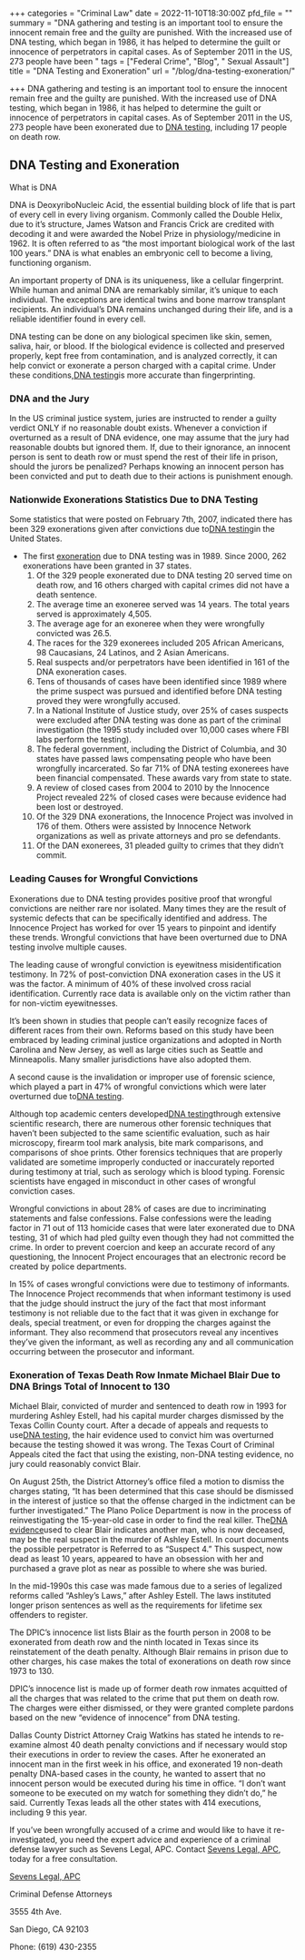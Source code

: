 +++
categories = "Criminal Law"
date = 2022-11-10T18:30:00Z
pfd_file = ""
summary = "DNA gathering and testing is an important tool to ensure the innocent remain free and the guilty are punished. With the increased use of DNA testing, which began in 1986, it has helped to determine the guilt or innocence of perpetrators in capital cases. As of September 2011 in the US, 273 people have been "
tags = ["Federal Crime", "Blog", " Sexual Assault"]
title = "DNA Testing and Exoneration"
url = "/blog/dna-testing-exoneration/"

+++
DNA gathering and testing is an important tool to ensure the innocent remain free and the guilty are punished. With the increased use of DNA testing, which began in 1986, it has helped to determine the guilt or innocence of perpetrators in capital cases. As of September 2011 in the US, 273 people have been exonerated due to [DNA testing](https://www.sevenslegal.com/ "Sevens Legal, APC"), including 17 people on death row.

## DNA Testing and Exoneration

What is DNA

DNA is DeoxyriboNucleic Acid, the essential building block of life that is part of every cell in every living organism. Commonly called the Double Helix, due to it’s structure, James Watson and Francis Crick are credited with decoding it and were awarded the Nobel Prize in physiology/medicine in 1962. It is often referred to as “the most important biological work of the last 100 years.” DNA is what enables an embryonic cell to become a living, functioning organism.

An important property of DNA is its uniqueness, like a cellular fingerprint. While human and animal DNA are remarkably similar, it’s unique to each individual. The exceptions are identical twins and bone marrow transplant recipients. An individual’s DNA remains unchanged during their life, and is a reliable identifier found in every cell.

DNA testing can be done on any biological specimen like skin, semen, saliva, hair, or blood. If the biological evidence is collected and preserved properly, kept free from contamination, and is analyzed correctly, it can help convict or exonerate a person charged with a capital crime. Under these conditions,[DNA testing](https://www.sevenslegal.com/ "Sevens Legal, APC")is more accurate than fingerprinting.

### DNA and the Jury

In the US criminal justice system, juries are instructed to render a guilty verdict ONLY if no reasonable doubt exists. Whenever a conviction if overturned as a result of DNA evidence, one may assume that the jury had reasonable doubts but ignored them. If, due to their ignorance, an innocent person is sent to death row or must spend the rest of their life in prison, should the jurors be penalized? Perhaps knowing an innocent person has been convicted and put to death due to their actions is punishment enough.

### Nationwide Exonerations Statistics Due to DNA Testing

Some statistics that were posted on February 7th, 2007, indicated there has been 329 exonerations given after convictions due to[DNA testing](https://www.sevenslegal.com/ "Sevens Legal, APC")in the United States.

* The first [exoneration](https://www.sevenslegal.com/ "Sevens Legal, APC") due to DNA testing was in 1989. Since 2000, 262 exonerations have been granted in 37 states.
   1. Of the 329 people exonerated due to DNA testing 20 served time on death row, and 16 others charged with capital crimes did not have a death sentence.
   2. The average time an exoneree served was 14 years. The total years served is approximately 4,505.
   3. The average age for an exoneree when they were wrongfully convicted was 26.5.
   4. The races for the 329 exonerees included 205 African Americans, 98 Caucasians, 24 Latinos, and 2 Asian Americans.
   5. Real suspects and/or perpetrators have been identified in 161 of the DNA exoneration cases.
   6. Tens of thousands of cases have been identified since 1989 where the prime suspect was pursued and identified before DNA testing proved they were wrongfully accused.
   7. In a National Institute of Justice study, over 25% of cases suspects were excluded after DNA testing was done as part of the criminal investigation (the 1995 study included over 10,000 cases where FBI labs perform the testing).
   8. The federal government, including the District of Columbia, and 30 states have passed laws compensating people who have been wrongfully incarcerated. So far 71% of DNA testing exonerees have been financial compensated. These awards vary from state to state.
   9. A review of closed cases from 2004 to 2010 by the Innocence Project revealed 22% of closed cases were because evidence had been lost or destroyed.
  10. Of the 329 DNA exonerations, the Innocence Project was involved in 176 of them. Others were assisted by Innocence Network organizations as well as private attorneys and pro se defendants.
  11. Of the DAN exonerees, 31 pleaded guilty to crimes that they didn’t commit.

### Leading Causes for Wrongful Convictions

Exonerations due to DNA testing provides positive proof that wrongful convictions are neither rare nor isolated. Many times they are the result of systemic defects that can be specifically identified and address. The Innocence Project has worked for over 15 years to pinpoint and identify these trends. Wrongful convictions that have been overturned due to DNA testing involve multiple causes.

The leading cause of wrongful conviction is eyewitness misidentification testimony. In 72% of post-conviction DNA exoneration cases in the US it was the factor. A minimum of 40% of these involved cross racial identification. Currently race data is available only on the victim rather than for non-victim eyewitnesses.

It’s been shown in studies that people can’t easily recognize faces of different races from their own. Reforms based on this study have been embraced by leading criminal justice organizations and adopted in North Carolina and New Jersey, as well as large cities such as Seattle and Minneapolis. Many smaller jurisdictions have also adopted them.

A second cause is the invalidation or improper use of forensic science, which played a part in 47% of wrongful convictions which were later overturned due to[DNA testing](https://www.sevenslegal.com/ "Sevens Legal, APC").

Although top academic centers developed[DNA testing](https://www.sevenslegal.com/ "Sevens Legal, APC")through extensive scientific research, there are numerous other forensic techniques that haven’t been subjected to the same scientific evaluation, such as hair microscopy, firearm tool mark analysis, bite mark comparisons, and comparisons of shoe prints. Other forensics techniques that are properly validated are sometime improperly conducted or inaccurately reported during testimony at trial, such as serology which is blood typing. Forensic scientists have engaged in misconduct in other cases of wrongful conviction cases.

Wrongful convictions in about 28% of cases are due to incriminating statements and false confessions. False confessions were the leading factor in 71 out of 113 homicide cases that were later exonerated due to DNA testing, 31 of which had pled guilty even though they had not committed the crime. In order to prevent coercion and keep an accurate record of any questioning, the Innocent Project encourages that an electronic record be created by police departments.

In 15% of cases wrongful convictions were due to testimony of informants. The Innocence Project recommends that when informant testimony is used that the judge should instruct the jury of the fact that most informant testimony is not reliable due to the fact that it was given in exchange for deals, special treatment, or even for dropping the charges against the informant. They also recommend that prosecutors reveal any incentives they’ve given the informant, as well as recording any and all communication occurring between the prosecutor and informant.

### Exoneration of Texas Death Row Inmate Michael Blair Due to DNA Brings Total of Innocent to 130

Michael Blair, convicted of murder and sentenced to death row in 1993 for murdering Ashley Estell, had his capital murder charges dismissed by the Texas Collin County court. After a decade of appeals and requests to use[DNA testing](https://www.sevenslegal.com/ "Sevens Legal, APC"), the hair evidence used to convict him was overturned because the testing showed it was wrong. The Texas Court of Criminal Appeals cited the fact that using the existing, non-DNA testing evidence, no jury could reasonably convict Blair.

On August 25th, the District Attorney’s office filed a motion to dismiss the charges stating, “It has been determined that this case should be dismissed in the interest of justice so that the offense charged in the indictment can be further investigated.” The Plano Police Department is now in the process of reinvestigating the 15-year-old case in order to find the real killer. The[DNA evidence](https://www.sevenslegal.com/ "Sevens Legal, APC")used to clear Blair indicates another man, who is now deceased, may be the real suspect in the murder of Ashley Estell. In court documents the possible perpetrator is Referred to as “Suspect 4.” This suspect, now dead as least 10 years, appeared to have an obsession with her and purchased a grave plot as near as possible to where she was buried.

In the mid-1990s this case was made famous due to a series of legalized reforms called “Ashley’s Laws,” after Ashley Estell. The laws instituted longer prison sentences as well as the requirements for lifetime sex offenders to register.

The DPIC’s innocence list lists Blair as the fourth person in 2008 to be exonerated from death row and the ninth located in Texas since its reinstatement of the death penalty. Although Blair remains in prison due to other charges, his case makes the total of exonerations on death row since 1973 to 130.

DPIC’s innocence list is made up of former death row inmates acquitted of all the charges that was related to the crime that put them on death row. The charges were either dismissed, or they were granted complete pardons based on the new “evidence of innocence” from DNA testing.

Dallas County District Attorney Craig Watkins has stated he intends to re-examine almost 40 death penalty convictions and if necessary would stop their executions in order to review the cases. After he exonerated an innocent man in the first week in his office, and exonerated 19 non-death penalty DNA-based cases in the county, he wanted to assert that no innocent person would be executed during his time in office. “I don’t want someone to be executed on my watch for something they didn’t do,” he said. Currently Texas leads all the other states with 414 executions, including 9 this year.

If you’ve been wrongfully accused of a crime and would like to have it re-investigated, you need the expert advice and experience of a criminal defense lawyer such as Sevens Legal, APC. Contact [Sevens Legal, APC](https://www.sevenslegal.com/ "Sevens Legal, APC"), today for a free consultation.

[Sevens Legal, APC](https://www.sevenslegal.com/ "Sevens Legal, APC")

Criminal Defense Attorneys

3555 4th Ave.

San Diego, CA 92103

Phone: (619) 430-2355